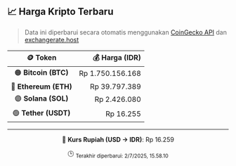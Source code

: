 

<!-- HARGA_KRIPTO -->
## 📈 Harga Kripto Terbaru

> Data ini diperbarui secara otomatis menggunakan [CoinGecko API](https://www.coingecko.com/) dan [exchangerate.host](https://exchangerate.host/)

<div align="center">

| 🪙 Token | 💰 Harga (IDR) |
|:------:|---------------:|
| 🟠 **Bitcoin (BTC)**   | Rp 1.750.156.168 |
| 🔵 **Ethereum (ETH)**  | Rp 39.797.389 |
| 🟣 **Solana (SOL)**    | Rp 2.426.080 |
| 🟢 **Tether (USDT)**   | Rp 16.255 |

---

💱 **Kurs Rupiah (USD → IDR)**: Rp 16.259

🕒 <sub>Terakhir diperbarui: 2/7/2025, 15.58.10</sub>

</div>
<!-- /HARGA_KRIPTO -->